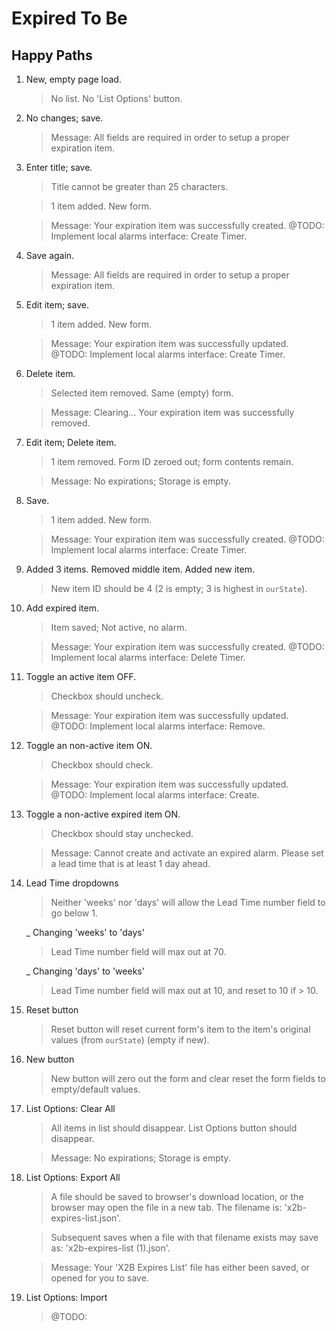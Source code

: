# Expired To Be

## Happy Paths

1. New, empty page load.

   > No list. No 'List Options' button.

2. No changes; save.

   > Message: All fields are required in order to setup a proper expiration item.

3. Enter title; save.

   > Title cannot be greater than 25 characters.

   > 1 item added. New form.
   
   > Message: Your expiration item was successfully created. @TODO: Implement local alarms interface: Create Timer.

4. Save again.

   > Message: All fields are required in order to setup a proper expiration item.

5. Edit item; save.

   > 1 item added. New form.
   
   > Message: Your expiration item was successfully updated. @TODO: Implement local alarms interface: Create Timer.

6. Delete item.

   > Selected item removed. Same (empty) form.
   
   > Message: Clearing... Your expiration item was successfully removed.

7. Edit item; Delete item.

   > 1 item removed. Form ID zeroed out; form contents remain.
   
   > Message: No expirations; Storage is empty.

8. Save.

   > 1 item added. New form.
   
   > Message: Your expiration item was successfully created. @TODO: Implement local alarms interface: Create Timer.

9. Added 3 items. Removed middle item. Added new item.

   > New item ID should be 4 (2 is empty; 3 is highest in `ourState`).

10. Add expired item.

    > Item saved; Not active, no alarm.
   
    > Message: Your expiration item was successfully created. @TODO: Implement local alarms interface: Delete Timer.

11. Toggle an active item OFF.

    > Checkbox should uncheck.
   
    > Message: Your expiration item was successfully updated. @TODO: Implement local alarms interface: Remove.

12. Toggle an non-active item ON.

    > Checkbox should check.
   
    > Message: Your expiration item was successfully updated. @TODO: Implement local alarms interface: Create.

13. Toggle a non-active expired item ON.

    > Checkbox should stay unchecked.
   
    > Message: Cannot create and activate an expired alarm. Please set a lead time that is at least 1 day ahead.

14. Lead Time dropdowns

    > Neither 'weeks' nor 'days' will allow the Lead Time number field to go below 1.

    _ Changing 'weeks' to 'days'

    > Lead Time number field will max out at 70.

    _ Changing 'days' to 'weeks'

    > Lead Time number field will max out at 10, and reset to 10 if > 10.

15. Reset button

    > Reset button will reset current form's item to the item's original values (from `ourState`) (empty if new).

16. New button

    > New button will zero out the form and clear reset the form fields to empty/default values.

17. List Options: Clear All

    > All items in list should disappear. List Options button should disappear.
   
    > Message: No expirations; Storage is empty.

18. List Options: Export All

    > A file should be saved to browser's download location, or the browser may open the file in a new tab. The filename is: 'x2b-expires-list.json'.

    > Subsequent saves when a file with that filename exists may save as: 'x2b-expires-list (1).json'.
   
    > Message: Your 'X2B Expires List' file has either been saved, or opened for you to save.

19. List Options: Import

    > @TODO:
